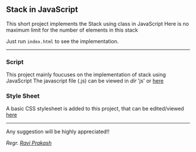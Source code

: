 ## Stack in JavaScript

This short project implements the Stack using class in JavaScript
Here is no maximum limit for the number of elements in this stack

Just run ```index.html``` to see the implementation.

<hr />

### Script

This project mainly foucuses on the implementation of stack using JavaScript
The javascript file (.js) can be viewed in _dir_ 'js' or [here](js/stack.js)

### Style Sheet

A basic CSS stylesheet is added to this project, that can be edited/viewed [here](css/master.css)

<hr />

Any suggestion will be highly appreciated!!

_Regr. [Ravi Prakash](https://github.com/ravi-prakash1907)_